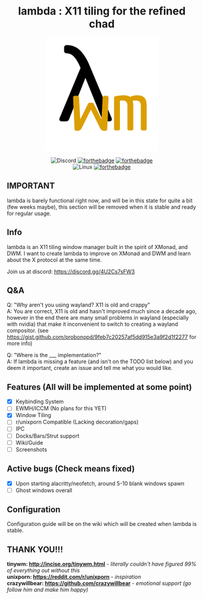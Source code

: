 <div align = center>

# lambda : X11 tiling for the refined chad

<img src="https://github.com/gloggers99/lambda/raw/main/extra/logo.png" width="300" height="300" alt="banner">
  
![Discord](https://img.shields.io/badge/%3CGNU/Cord%3E-%237289DA.svg?style=for-the-badge&logo=discord&logoColor=white)
[![forthebadge](https://forthebadge.com/images/badges/made-with-rust.svg)](https://forthebadge.com)
[![forthebadge](https://forthebadge.com/images/badges/built-with-swag.svg)](https://forthebadge.com)  
![Linux](https://img.shields.io/badge/Linux-FCC624?style=for-the-badge&logo=linux&logoColor=black)
[![forthebadge](https://forthebadge.com/images/badges/mom-made-pizza-rolls.svg)](https://forthebadge.com)

</div>

## IMPORTANT
lambda is barely functional right now, and will be in this state for quite a bit (few weeks maybe), this section will be removed when it is stable and ready for regular usage.  

## Info
lambda is an X11 tiling window manager built in the spirit of XMonad, and DWM. I want to create lambda to improve on XMonad and DWM and learn about the X protocol at the same time.    

Join us at discord: https://discord.gg/4U2Cs7sFW3

## Q&A
Q: "Why aren't you using wayland? X11 is old and crappy"  
A: You are correct, X11 is old and hasn't improved much since a decade ago, however in the end there are many small problems in wayland (especially with nvidia) that make it inconvenient to switch to creating a wayland compositor. (see https://gist.github.com/probonopd/9feb7c20257af5dd915e3a9f2d1f2277 for more info)    

Q: "Where is the ___ implementation?"  
A: If lambda is missing a feature (and isn't on the TODO list below) and you deem it important, create an issue and tell me what you would like.

## Features (All will be implemented at some point)
- [X] Keybinding System
- [ ] EWMH/ICCM (No plans for this YET)
- [X] Window Tiling
- [ ] r/unixporn Compatible (Lacking decoration/gaps)
- [ ] IPC
- [ ] Docks/Bars/Strut support
- [ ] Wiki/Guide
- [ ] Screenshots

## Active bugs (Check means fixed)
- [X] Upon starting alacritty/neofetch, around 5-10 blank windows spawn
- [ ] Ghost windows overall

## Configuration
Configuration guide will be on the wiki which will be created when lambda is stable.

## THANK YOU!!!
**tinywm: http://incise.org/tinywm.html** - *literally couldn't have figured 99% of everything out without this*  
**unixporn: https://reddit.com/r/unixporn** - *inspiration*  
**crazywillbear: https://github.com/crazywillbear** - *emotional support (go follow him and make him happy)*  
